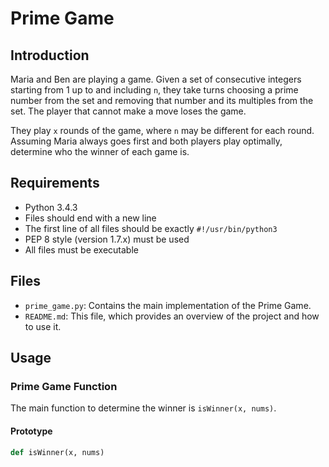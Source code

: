 # Prime Game

## Introduction

Maria and Ben are playing a game. Given a set of consecutive integers starting from 1 up to and including `n`, they take turns choosing a prime number from the set and removing that number and its multiples from the set. The player that cannot make a move loses the game.

They play `x` rounds of the game, where `n` may be different for each round. Assuming Maria always goes first and both players play optimally, determine who the winner of each game is.

## Requirements

- Python 3.4.3
- Files should end with a new line
- The first line of all files should be exactly `#!/usr/bin/python3`
- PEP 8 style (version 1.7.x) must be used
- All files must be executable

## Files

- `prime_game.py`: Contains the main implementation of the Prime Game.
- `README.md`: This file, which provides an overview of the project and how to use it.

## Usage

### Prime Game Function

The main function to determine the winner is `isWinner(x, nums)`.

#### Prototype

```python
def isWinner(x, nums)

